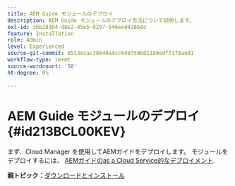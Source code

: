 ```yaml
---
title: AEM Guide モジュールのデプロイ
description: AEM Guide モジュールのデプロイ方法について説明します。
exl-id: 3bb28304-d8e2-45eb-8297-546eed428b8c
feature: Installation
role: Admin
level: Experienced
source-git-commit: 0513ecac38840a4cc649758bd1180edff1f8aed1
workflow-type: tm+mt
source-wordcount: '50'
ht-degree: 0%

---
```


# AEM Guide モジュールのデプロイ {#id213BCL00KEV}

まず、Cloud Manager を使用してAEMガイドをデプロイします。 モジュールをデプロイするには、 [AEMガイドのas a Cloud Service的なデプロイメント](https://experienceleague.adobe.com/docs/experience-manager-xml-documentation-learn/tutorials/release-info/release-notes/cloud-release-notes/deploy-xml-on-aemaacs.html).

**親トピック：**[&#x200B;ダウンロードとインストール](download-install.md)
